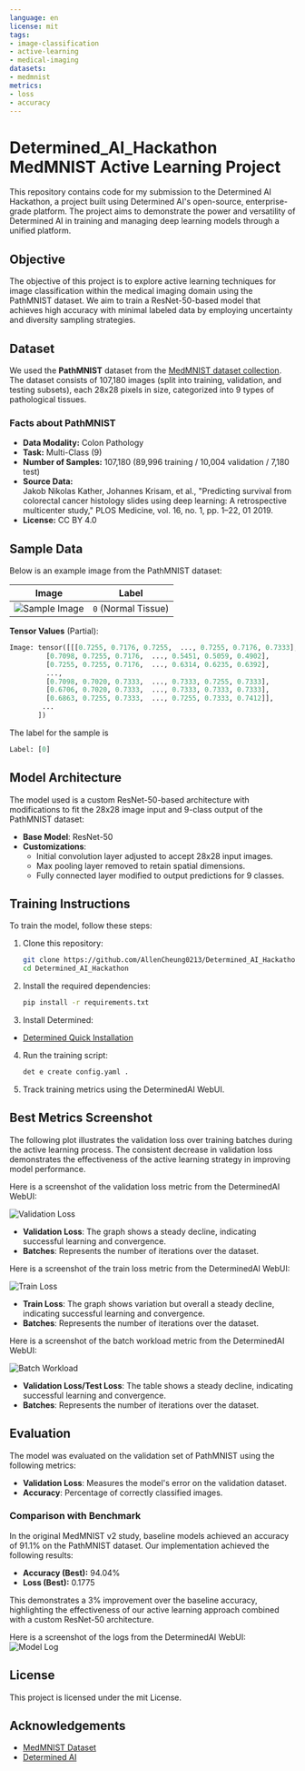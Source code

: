 ```yaml
---
language: en
license: mit
tags:
- image-classification
- active-learning
- medical-imaging
datasets:
- medmnist
metrics:
- loss
- accuracy
---
```


# Determined_AI_Hackathon MedMNIST Active Learning Project
This repository contains code for my submission to the Determined AI Hackathon, a project built using Determined AI's open-source, enterprise-grade platform. The project aims to demonstrate the power and versatility of Determined AI in training and managing deep learning models through a unified platform.

## Objective

The objective of this project is to explore active learning techniques for image classification within the medical imaging domain using the PathMNIST dataset. We aim to train a ResNet-50-based model that achieves high accuracy with minimal labeled data by employing uncertainty and diversity sampling strategies.

## Dataset

We used the **PathMNIST** dataset from the [MedMNIST dataset collection](https://medmnist.com/). The dataset consists of 107,180 images (split into training, validation, and testing subsets), each 28x28 pixels in size, categorized into 9 types of pathological tissues.

### Facts about PathMNIST

- **Data Modality:** Colon Pathology
- **Task:** Multi-Class (9)
- **Number of Samples:** 107,180 (89,996 training / 10,004 validation / 7,180 test)
- **Source Data:**  
  Jakob Nikolas Kather, Johannes Krisam, et al., "Predicting survival from colorectal cancer histology slides using deep learning: A retrospective multicenter study," PLOS Medicine, vol. 16, no. 1, pp. 1–22, 01 2019.
- **License:** CC BY 4.0 

## Sample Data

Below is an example image from the PathMNIST dataset:

| Image  | Label |
|--------|-------|
| ![Sample Image](images/PathMNIST.png) | `0` (Normal Tissue) |

**Tensor Values** (Partial):
```python
Image: tensor([[[0.7255, 0.7176, 0.7255,  ..., 0.7255, 0.7176, 0.7333],
         [0.7098, 0.7255, 0.7176,  ..., 0.5451, 0.5059, 0.4902],
         [0.7255, 0.7255, 0.7176,  ..., 0.6314, 0.6235, 0.6392],
         ...,
         [0.7098, 0.7020, 0.7333,  ..., 0.7333, 0.7255, 0.7333],
         [0.6706, 0.7020, 0.7333,  ..., 0.7333, 0.7333, 0.7333],
         [0.6863, 0.7255, 0.7333,  ..., 0.7255, 0.7333, 0.7412]],
        ...
       ])
```
The label for the sample is 
```python
Label: [0]
```

## Model Architecture

The model used is a custom ResNet-50-based architecture with modifications to fit the 28x28 image input and 9-class output of the PathMNIST dataset:
- **Base Model**: ResNet-50
- **Customizations**:
  - Initial convolution layer adjusted to accept 28x28 input images.
  - Max pooling layer removed to retain spatial dimensions.
  - Fully connected layer modified to output predictions for 9 classes.

## Training Instructions

To train the model, follow these steps:

1. Clone this repository:
   ```bash
   git clone https://github.com/AllenCheung0213/Determined_AI_Hackathon
   cd Determined_AI_Hackathon
   ```

2. Install the required dependencies:
    ```bash
    pip install -r requirements.txt
    ```

3. Install Determined:
- [Determined Quick Installation](https://docs.determined.ai/latest/get-started/basic.html#basic)

4. Run the training script:
    ```bash
    det e create config.yaml .
    ```

5. Track training metrics using the DeterminedAI WebUI.

## Best Metrics Screenshot

The following plot illustrates the validation loss over training batches during the active learning process. The consistent decrease in validation loss demonstrates the effectiveness of the active learning strategy in improving model performance.

Here is a screenshot of the validation loss metric from the DeterminedAI WebUI:

![Validation Loss](images/val_loss_metrics.png)

- **Validation Loss**: The graph shows a steady decline, indicating successful learning and convergence.
- **Batches**: Represents the number of iterations over the dataset.

Here is a screenshot of the train loss metric from the DeterminedAI WebUI:

![Train Loss](images/train_loss_metrics.png)

- **Train Loss**: The graph shows variation but overall a steady decline, indicating successful learning and convergence.
- **Batches**: Represents the number of iterations over the dataset.

Here is a screenshot of the batch workload metric from the DeterminedAI WebUI:

![Batch Workload](images/workloads_metrics.png)

- **Validation Loss/Test Loss**: The table shows a steady decline, indicating successful learning and convergence.
- **Batches**: Represents the number of iterations over the dataset.

## Evaluation

The model was evaluated on the validation set of PathMNIST using the following metrics: 
- **Validation Loss**: Measures the model's error on the validation dataset.
- **Accuracy**: Percentage of correctly classified images.

### Comparison with Benchmark
In the original MedMNIST v2 study, baseline models achieved an accuracy of 91.1% on the PathMNIST dataset. Our implementation achieved the following results:

- **Accuracy (Best):** 94.04%
- **Loss (Best):** 0.1775

This demonstrates a 3% improvement over the baseline accuracy, highlighting the effectiveness of our active learning approach combined with a custom ResNet-50 architecture.

Here is a screenshot of the logs from the DeterminedAI WebUI:
![Model Log](images/logs.png)

## License

This project is licensed under the mit License.

## Acknowledgements

- [MedMNIST Dataset](https://medmnist.com/)
- [Determined AI](https://determined.ai/)
